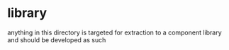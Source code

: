 # library

anything in this directory is targeted for extraction to a component library and should be developed as such
